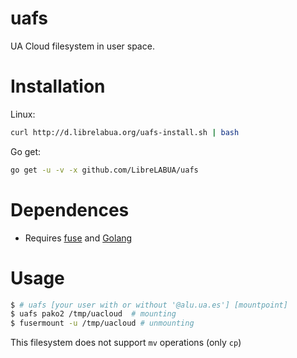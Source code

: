 # uafs
UA Cloud filesystem in user space.

# Installation

Linux:

```bash
curl http://d.librelabua.org/uafs-install.sh | bash
```

Go get:

```bash
go get -u -v -x github.com/LibreLABUA/uafs
```

# Dependences

- Requires [fuse](https://docs.oracle.com/cd/E76382_01/bigData.Doc/install_onPrem/src/tins_prereq_index_fuse.html) and [Golang](https://golang.org/dl/)

# Usage

```bash
$ # uafs [your user with or without '@alu.ua.es'] [mountpoint]
$ uafs pako2 /tmp/uacloud  # mounting
$ fusermount -u /tmp/uacloud # unmounting
```

This filesystem does not support `mv` operations (only `cp`)
